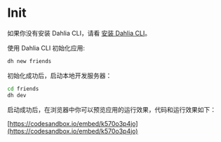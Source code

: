 # Init

如果你没有安装 Dahlia CLI，请看 [安装 Dahlia CLI](https://github.com/forsigner/dahlia-docs/tree/a642eb4ce505b4ada4123290ab6f37ef3da03bad/docs-getting-started/README.md#-第一步-安装-dahlia-cli)。

使用 Dahlia CLI 初始化应用:

```bash
dh new friends
```

初始化成功后，启动本地开发服务器：

```bash
cd friends
dh dev
```

启动成功后，在浏览器中你可以预览应用的运行效果，代码和运行效果如下：

[https://codesandbox.io/embed/k570o3p4jo](https://codesandbox.io/embed/k570o3p4jo)

